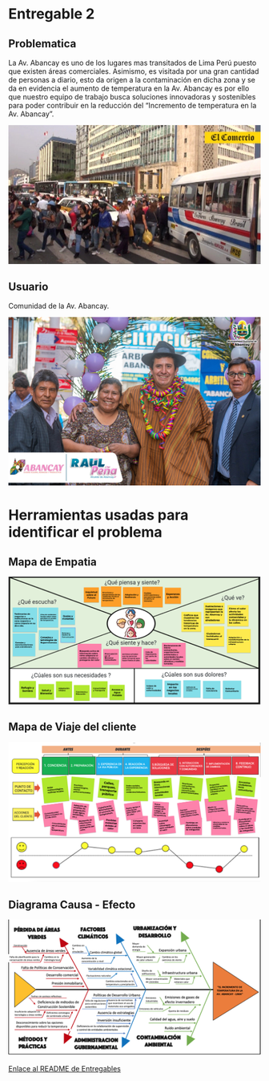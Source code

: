 <h1>Entregable 2</h1>
<h2>Problematica</h2>
<p>La Av. Abancay es uno de los lugares mas transitados de Lima Perú puesto que existen áreas comerciales. Asimismo, es visitada por una gran cantidad de personas a diario, esto da origen a la contaminación en dicha zona y se da en evidencia el aumento de temperatura en la Av. Abancay es por ello que nuestro equipo de trabajo busca soluciones innovadoras y sostenibles para poder contribuir en la reducción del “Incremento de temperatura en la Av. Abancay”.</p>
<img src="../../Imagenes/I_E_2/lima-27.webp">
<h2>Usuario</h2>

<p>Comunidad de la Av. Abancay.</p>

<img src="../../Imagenes/I_E_2/jjj.jpeg" width=600px>
<h1>Herramientas usadas para identificar el problema</h1>

<h2>Mapa de Empatia</h2>

<img src="../../Imagenes/I_E_2/empatia.png">

<h2>Mapa de Viaje del cliente</h2>

<img src="../../Imagenes/I_E_2/journey.png">
<h2>Diagrama Causa - Efecto </h2>

<img src="../../Imagenes/I_E_2/Espina.png">
<br>
<br>
<a href="README.md">Enlace al README de Entregables</a>